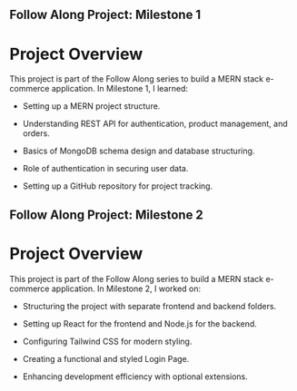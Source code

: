 ## Follow Along Project: Milestone 1

# Project Overview
This project is part of the Follow Along series to build a MERN stack e-commerce application. In Milestone 1, I learned:

* Setting up a MERN project structure.

* Understanding REST API for authentication, product management, and orders.

* Basics of MongoDB schema design and database structuring.

* Role of authentication in securing user data.

* Setting up a GitHub repository for project tracking.


## Follow Along Project: Milestone 2

# Project Overview
This project is part of the Follow Along series to build a MERN stack e-commerce application. In Milestone 2, I worked on:

* Structuring the project with separate frontend and backend folders.

* Setting up React for the frontend and Node.js for the backend.

* Configuring Tailwind CSS for modern styling.

* Creating a functional and styled Login Page.

* Enhancing development efficiency with optional extensions.